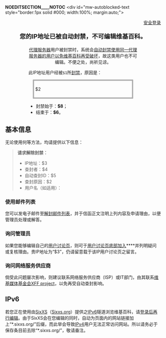 __NOEDITSECTION____NOTOC__ \<div id="mw-autoblocked-text style="border:1px solid \#000; width:100%; margin:auto;"\>

<div style="text-align:right;">

[安全登录](https://zh.wikipedia.org/w/index.php?title=Special:UserLogin)

</div>

<div style="width:100%; margin:auto; text-align:center; font-size:140%;">

**您的IP地址已被自动封禁，不可编辑维基百科。**

</div>



<div style="width:70%; margin:auto; text-align:center;">

[代理服务器](../Page/代理服务器.md "wikilink")用户被封禁时，系统会[自动封禁使用同一代理服务器的用户以免维基百科再受破坏](https://zh.wikipedia.org/wiki/Wikipedia:自动封禁 "wikilink")，故这类用户也不可编辑。不便之处，尚祈见谅。

</div>

<div style="margin:auto; width:70%;">

<div style="text-align:justify;">

此IP地址用户经被`$1`所[封禁](https://zh.wikipedia.org/wiki/Wikipedia:封禁方针 "wikilink")，原因是：

<div style="margin:1em; padding:5px; border:3px #666 double;">

$2

</div>

  - 封禁始于：**$8**；
  - 结束于：**$6**。

</div>

</div>

</div>

## 基本信息

无论使用何等方法，均请提供以下信息：

>
>
> <div>
>
> **请求解除封禁︰**
>
>   - IP地址：$3
>   - 查封者：$4
>   - 自动查封ID：$5
>   - 查封原因：$2
>   - 用户名（如适用）：
>
> </div>

### 使用邮件列表

您可以发电子邮件至[解封邮件列表](mailto:unblock-zh@lists.wikimedia.org)，并于信函正文注明上列内容及申请理由，以便管理员处理或解答。

### 询问管理员

如果您能够编辑自己的[用户讨论页](https://zh.wikipedia.org/wiki/Special:MyTalk "wikilink")，则可于[用户讨论页底部加入](https://zh.wikipedia.org/wiki/Special:MyTalk "wikilink")****并列明疑问或复核理由。贵IP地址为“$3”，仍请留意载于该IP用户讨论页之留言。

### 询问网络服务供应商

倘受此问题屡次影响，则建议联系网络服务供应商（ISP）或IT部门，由其联系[维基媒体基金会](../Page/维基媒体基金会.md "wikilink")[XFF project](https://zh.wikipedia.org/wiki/m:XFF_project "wikilink")，以免再受自动查封影响。

## IPv6

若您正在使用由[SixXS](https://zh.wikipedia.org/wiki/SixXS "wikilink")（[Sixxs.org](http://www.sixxs.net/)）提供之[IPv6](../Page/IPv6.md "wikilink")隧道浏览维基百科，请[登录后再行编辑](https://zh.wikipedia.org/wiki/Special:UserLogin "wikilink")。由于SixXS会在您编辑的同时，自动为页面内的网站链接加上“\*.sixxs.org/”后缀，而此举会导致[IPv4](../Page/IPv4.md "wikilink")用户无法正常访问网站。所以请务必于保存条目前去除“\*.sixxs.org/”，敬请垂注。